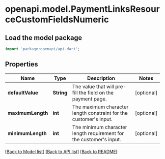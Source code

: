 # openapi.model.PaymentLinksResourceCustomFieldsNumeric

## Load the model package
```dart
import 'package:openapi/api.dart';
```

## Properties
Name | Type | Description | Notes
------------ | ------------- | ------------- | -------------
**defaultValue** | **String** | The value that will pre-fill the field on the payment page. | [optional] 
**maximumLength** | **int** | The maximum character length constraint for the customer's input. | [optional] 
**minimumLength** | **int** | The minimum character length requirement for the customer's input. | [optional] 

[[Back to Model list]](../README.md#documentation-for-models) [[Back to API list]](../README.md#documentation-for-api-endpoints) [[Back to README]](../README.md)


